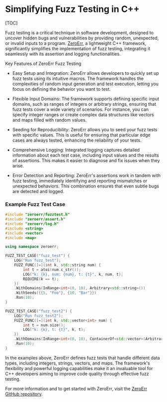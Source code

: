 Simplifying Fuzz Testing in C++
===========================================
[TOC]

Fuzz testing is a critical technique in software development, designed to uncover hidden bugs and vulnerabilities by providing random, unexpected, or invalid inputs to a program. [ZeroErr](https://github.com/sunxfancy/zeroerr/blob/master/Readme.en.md), a lightweight C++ framework, significantly simplifies the implementation of fuzz testing, integrating it seamlessly with its assertion and logging functionalities.

Key Features of ZeroErr Fuzz Testing
* Easy Setup and Integration: ZeroErr allows developers to quickly set up fuzz tests using its intuitive macros. The framework handles the complexities of random input generation and test execution, letting you focus on defining the behavior you want to test.

* Flexible Input Domains: The framework supports defining specific input domains, such as ranges of integers or arbitrary strings, ensuring that fuzz tests cover a wide variety of scenarios. For instance, you can specify integer ranges or create complex data structures like vectors and maps filled with random values.

* Seeding for Reproducibility: ZeroErr allows you to seed your fuzz tests with specific values. This is useful for ensuring that particular edge cases are always tested, enhancing the reliability of your tests.

* Comprehensive Logging: Integrated logging captures detailed information about each test case, including input values and the results of assertions. This makes it easier to diagnose and fix issues when they arise.

* Error Detection and Reporting: ZeroErr's assertions work in tandem with fuzz testing, immediately identifying and reporting mismatches or unexpected behaviors. This combination ensures that even subtle bugs are detected and logged.

### Example Fuzz Test Case

```cpp
#include "zeroerr/fuzztest.h"
#include "zeroerr/assert.h"
#include "zeroerr/log.h"
#include <string>
#include <vector>
#include <map>

using namespace zeroerr;

FUZZ_TEST_CASE("fuzz_test") {
    LOG("Run fuzz_test");
    FUZZ_FUNC([=](int k, std::string num) {
        int t = atoi(num.c_str());
        LOG("k: {k}, num: {num}, t: {t}", k, num, t);
        REQUIRE(k == t);
    })
    .WithDomains(InRange<int>(0, 10), Arbitrary<std::string>())
    .WithSeeds({{5, "Foo"}, {10, "Bar"}})
    .Run(10);
}

FUZZ_TEST_CASE("fuzz_test2") {
    LOG("Run fuzz_test2");
    FUZZ_FUNC([=](int k, std::vector<int> num) {
        int t = num.size();
        LOG("k: {k}, t: {t}", k, t);
    })
    .WithDomains(InRange<int>(0, 10), ContainerOf<std::vector>(Arbitrary<int>()))
    .Run(10);
}
```

In the examples above, ZeroErr defines fuzz tests that handle different data types, including integers, strings, vectors, and maps. The framework's flexibility and powerful logging capabilities make it an invaluable tool for C++ developers aiming to improve code quality through effective fuzz testing.

For more information and to get started with ZeroErr, visit the [ZeroErr GitHub repository](https://github.com/sunxfancy/zeroerr/blob/master/Readme.en.md).








